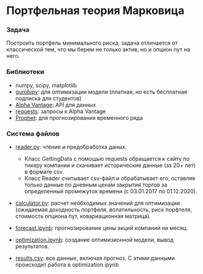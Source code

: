# Портфельная теория Марковица

### Задача
Построить портфель минимального риска, задача отличается от классической тем, что мы берем не только актив, но и опцион пут на него. 

### Библиотеки
- numpy, scipy, matplotlib
- [gurobipy](https://www.gurobi.com/): для оптимизации модели (платная, но есть бесплатная подписка для студентов)
- [Alpha Vantage](https://www.alphavantage.co/documentation/): API для данных
- [requests](https://requests.readthedocs.io/en/master/): запросы к Alpha Vantage
- [Prophet](https://facebook.github.io/prophet/docs/quick_start.html#python-api): для прогнозирования временного ряда

### Система файлов
- [reader.py](https://github.com/armeni/portfolio/blob/main/reader.py): чтение и предобработка даных. 
    * Класс GettingData с помощью requests обращается к сайту по тикеру компании и скачивает исторические данные (за 20+ лет) в формате csv. 
    * Класс Reader считывает csv-файл и обрабатывает его, оставляя только данные по дневным ценам закрытия торгов за определенный промежуток времени (с 03.01.2017 по 01.12.2020).

- [calculator.py](https://github.com/armeni/portfolio/blob/main/calculator.py): расчет необходимых значений для оптимизации (ожидаемая доходность портфеля, волатильность, риск порфтеля, стоимость опциона пут, ковариационная матрица).

- [forecast.ipynb](https://github.com/armeni/portfolio/blob/main/forecast.ipynb): прогнозирование цены акций компаний на месяц.

- [optimization.ipynb](https://github.com/armeni/portfolio/blob/main/optimization.ipynb): создание оптимизионной модели, вывод результатов.

- [results.csv](https://github.com/armeni/portfolio/blob/main/results.csv): все данные, включая прогноз. С этими данными происходит работа в optimization.ipynb
